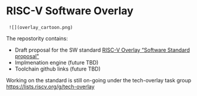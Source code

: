 # RISC-V Software Overlay 

     ![](overlay_cartoon.png)
 
The repostority contains:
- Draft proposal for the SW standard [RISC-V Overlay “Software Standard proposal"](riscv-overlay-software-standard-draft.adoc)
- Implmenation engine (future TBD)
- Toolchain github links (future TBD)

Working on the standard is still on-going under the tech-overlay task group https://lists.riscv.org/g/tech-overlay

